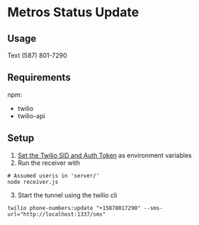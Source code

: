 # Metros Status Update

## Usage

Text (587) 801-7290

## Requirements
npm:
- twilio
- twilio-api


## Setup

1. [Set the Twilio SID and Auth Token](https://www.twilio.com/docs/twilio-cli/general-usage#want-to-use-environment-variables-instead-of-creating-a-profile) as environment variables
2. Run the receiver with
```
# Assumed useris in 'server/'
node receiver.js
```
3. Start the tunnel using the twilio cli
```
twilio phone-numbers:update "+15878017290" --sms-url="http://localhost:1337/sms"
```

